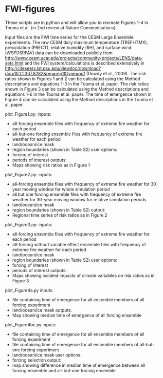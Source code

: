 # FWI-figures
These scripts are in python and will allow you to recreate Figures 1-4 in Touma et al. (in 2nd review at Nature Communications).

Input files are the FWI time series for the CESM Large Ensemble experiments.
The raw CESM daily maximum temperature (TREFHTMX), precipitation (PRECT), relative humidity (RH), and surface wind (WSPDSRFAV) data can be downloaded publicly from http://www.cesm.ucar.edu/projects/community-projects/LENS/data-sets.html and the FWI system/calculations is described extensively in http://citeseerx.ist.psu.edu/viewdoc/download?doi=10.1.1.307.8282&rep=rep1&type=pdf (Dowdy et al., 2009). 
The risk ratios shown in Figures 1 and 2 can be calculated using the Method descriptions and equations 1-3 in the Touma et al. paper.
The risk ratios shown in Figure 3 can be calculated using the Method descriptions and equations 1-6 in the Touma et al. paper.
The time of emergence shown in Figure 4 can be calculated using the Method descriptions in the Touma et al. paper.

plot_Figure1.py:
inputs:
  - all-forcing ensemble files with frequency of extreme fire weather for each period
  - all-but-one forcing ensemble files with frequency of extreme fire weather for each period
  - land/ocean/ice mask
  - region boundaries (shown in Table S2)
user options:
  - forcing of interest
  - periods of interest
outputs:
  - Maps showing risk ratios as in Figure 1

plot_Figure2.py:
inputs:
- all-forcing ensemble files with frequency of extreme fire weather for 30-year moving window for whole simulation period
- all but one forcing ensemble files with frequency of extreme fire weather for 30-year moving window for relative simulation periods
- land/ocean/ice mask
- region boundaries (shown in Table S2)
output:
- Regional time series of risk ratios as in Figure 2

plot_Figure3.py:
inputs:
- all-forcing ensemble files with frequency of extreme fire weather for each period
- all-forcing without variable effect ensemble files with frequency of extreme fire weather for each period
- land/ocean/ice mask
- region boundaries (shown in Table S2)
user options:
- forcing of interest
- periods of interest
outputs:
- Maps showing isolated impacts of climate variabiles on risk ratios as in Figure 3

plot_Figure4a.py
inputs:
- file containing time of emergence for all ensemble members of all forcing experiment
- land/ocean/ice mask
outputs:
- Map showing median time of emergence of all forcing ensemble

plot_Figure4bc.py
inputs:
- file containing time of emergence for all ensemble members of all forcing experiment
- file containing time of emergence for all ensemble members of all-but-one forcing experiment
- land/ocean/ice mask
user options:
- forcing selection
output:
- map showing difference in median time of emergence between all forcing ensemble and all-but-one forcing ensemble

